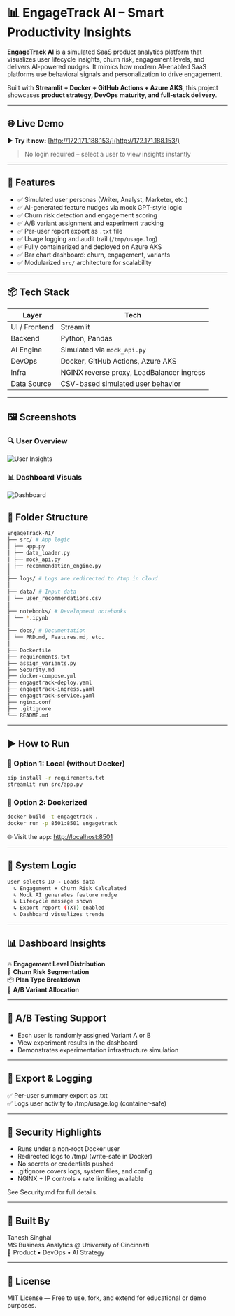 # 📊 EngageTrack AI – Smart Productivity Insights

**EngageTrack AI** is a simulated SaaS product analytics platform that visualizes user lifecycle insights, churn risk, engagement levels, and delivers AI-powered nudges. It mimics how modern AI-enabled SaaS platforms use behavioral signals and personalization to drive engagement.

Built with **Streamlit + Docker + GitHub Actions + Azure AKS**, this project showcases **product strategy, DevOps maturity, and full-stack delivery**.

---

## 🌐 Live Demo

▶️ **Try it now:** [http://172.171.188.153/](http://172.171.188.153/)  
> No login required – select a user to view insights instantly

---

## 🚀 Features

- ✅ Simulated user personas (Writer, Analyst, Marketer, etc.)
- ✅ AI-generated feature nudges via mock GPT-style logic
- ✅ Churn risk detection and engagement scoring
- ✅ A/B variant assignment and experiment tracking
- ✅ Per-user report export as `.txt` file
- ✅ Usage logging and audit trail (`/tmp/usage.log`)
- ✅ Fully containerized and deployed on Azure AKS
- ✅ Bar chart dashboard: churn, engagement, variants
- ✅ Modularized `src/` architecture for scalability

---

## 📦 Tech Stack

| Layer         | Tech                                      |
|---------------|--------------------------------------------|
| UI / Frontend | Streamlit                                 |
| Backend       | Python, Pandas                            |
| AI Engine     | Simulated via `mock_api.py`               |
| DevOps        | Docker, GitHub Actions, Azure AKS         |
| Infra         | NGINX reverse proxy, LoadBalancer ingress |
| Data Source   | CSV-based simulated user behavior         |

---

## 🖼 Screenshots

### 🔍 User Overview
![User Insights](screenshots/user_tab.png)

### 📊 Dashboard Visuals
![Dashboard](screenshots/dashboard_tab.png)

## 📂 Folder Structure

```bash
EngageTrack-AI/
├── src/ # App logic  
│ ├── app.py  
│ ├── data_loader.py  
│ ├── mock_api.py  
│ ├── recommendation_engine.py  
│  
├── logs/ # Logs are redirected to /tmp in cloud  
│  
├── data/ # Input data  
│ └── user_recommendations.csv  
│  
├── notebooks/ # Development notebooks  
│ └── *.ipynb  
│  
├── docs/ # Documentation  
│ └── PRD.md, Features.md, etc.  
│  
├── Dockerfile  
├── requirements.txt  
├── assign_variants.py  
├── Security.md  
├── docker-compose.yml  
├── engagetrack-deploy.yaml  
├── engagetrack-ingress.yaml  
├── engagetrack-service.yaml  
├── nginx.conf  
├── .gitignore  
└── README.md  
```
---

## ▶️ How to Run

### 🔧 Option 1: Local (without Docker)
```bash
pip install -r requirements.txt
streamlit run src/app.py
```

### 🐳 Option 2: Dockerized
```bash
docker build -t engagetrack .
docker run -p 8501:8501 engagetrack
```
  
🌐 Visit the app: [http://localhost:8501](http://localhost:8501)

---

## 🧠 System Logic
```bash
User selects ID → Loads data
  ↳ Engagement + Churn Risk Calculated
  ↳ Mock AI generates feature nudge
  ↳ Lifecycle message shown
  ↳ Export report (TXT) enabled
  ↳ Dashboard visualizes trends
```
---

## 📊 Dashboard Insights

🔥 **Engagement Level Distribution** <br>
🚨 **Churn Risk Segmentation** <br>
📦 **Plan Type Breakdown** <br>
🧪 **A/B Variant Allocation**

---

## 🧪 A/B Testing Support

- Each user is randomly assigned Variant A or B
- View experiment results in the dashboard
- Demonstrates experimentation infrastructure simulation

---

## 📄 Export & Logging

✅ Per-user summary export as .txt  
✅ Logs user activity to /tmp/usage.log (container-safe)

---

## 🔐 Security Highlights

- Runs under a non-root Docker user
- Redirected logs to /tmp/ (write-safe in Docker)
- No secrets or credentials pushed
- .gitignore covers logs, system files, and config
- NGINX + IP controls + rate limiting available  

See Security.md for full details.

---

## 💼 Built By

Tanesh Singhal  
MS Business Analytics @ University of Cincinnati  
📌 Product • DevOps • AI Strategy

---

## 📄 License

MIT License — Free to use, fork, and extend for educational or demo purposes.

